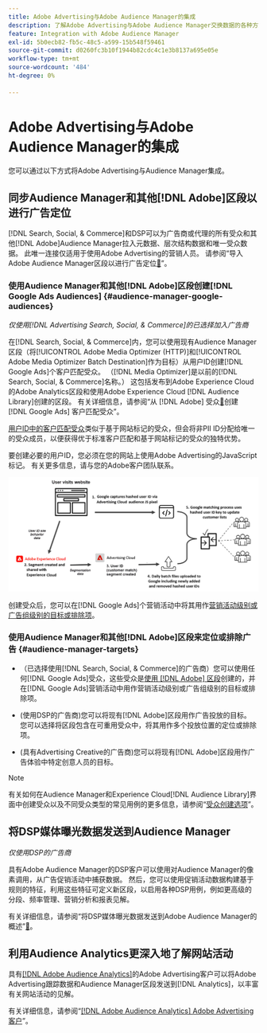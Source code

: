 ```yaml
---
title: Adobe Advertising与Adobe Audience Manager的集成
description: 了解Adobe Advertising与Adobe Audience Manager交换数据的各种方式。
feature: Integration with Adobe Audience Manager
exl-id: 5b0ecb82-fb5c-48c5-a599-15b548f59461
source-git-commit: d0260fc3b10f1944b82cdc4c1e3b8137a695e05e
workflow-type: tm+mt
source-wordcount: '484'
ht-degree: 0%

---
```


# Adobe Advertising与Adobe Audience Manager的集成

您可以通过以下方式将Adobe Advertising与Audience Manager集成。

## 同步Audience Manager和其他[!DNL Adobe]区段以进行广告定位

[!DNL Search, Social, & Commerce]和DSP可以为广告商或代理的所有受众和其他[!DNL Adobe]Audience Manager拉入元数据、层次结构数据和唯一受众数据。 此唯一连接仅适用于使用Adobe Advertising的营销人员。 请参阅“导入Adobe Audience Manager区段以进行广告定位[&#128279;](/help/integrations/audience-manager/import-audiences.md)”。

### 使用Audience Manager和其他[!DNL Adobe]区段创建[!DNL Google Ads Audiences] {#audience-manager-google-audiences}

*仅使用[!DNL Advertising Search, Social, & Commerce]的已选择加入广告商*

在[!DNL Search, Social, & Commerce]内，您可以使用现有Audience Manager区段（将[!UICONTROL Adobe Media Optimizer (HTTP)]和[!UICONTROL Adobe Media Optimizer Batch Destination]作为目标）从用户ID创建[!DNL Google Ads]个客户匹配受众。 （[!DNL Media Optimizer]是以前的[!DNL Search, Social, & Commerce]名称。） 这包括发布到Adobe Experience Cloud的Adobe Analytics区段和使用Adobe Experience Cloud [!DNL Audience Library]创建的区段。 有关详细信息，请参阅“从 [!DNL Adobe] 受众[&#128279;](/help/search-social-commerce/campaign-management/campaigns/google-audience-from-adobe-audience.md)创建 [!DNL Google Ads] 客户匹配受众”。

[用户ID中的客户匹配受众](https://support.google.com/google-ads/answer/9199250)类似于基于网站标记的受众，但会将非PII ID分配给唯一的受众成员，以便获得优于标准客户匹配和基于网站标记的受众的独特优势。

要创建必要的用户ID，您必须在您的网站上使用Adobe Advertising的JavaScript标记<!-- with a user ID parameter -->。 有关更多信息，请与您的Adobe客户团队联系。

![区段创建流程](/help/integrations/assets/ad_search_user_id_pic.png)

创建受众后，您可以在[!DNL Google Ads]个营销活动中将其用作[营销活动级别或广告组级别的目标或排除项](#audience-manager-targets)。

### 使用Audience Manager和其他[!DNL Adobe]区段来定位或排除广告 {#audience-manager-targets}

* （已选择使用[!DNL Search, Social, & Commerce]的广告商）您可以使用任何[!DNL Google Ads]受众，这些受众是[使用 [!DNL Adobe] 区段](#audience-manager-google-audiences)创建的，并在[!DNL Google Ads]营销活动中用作营销活动级别或广告组级别的目标或排除项。

* (使用DSP的广告商)您可以将现有[!DNL Adobe]区段用作广告投放的目标。 您可以选择将区段包含在可重用受众中，将其用作多个投放位置的定位或排除项。

* (具有Advertising Creative的广告商)您可以将现有[!DNL Adobe]区段用作广告体验中特定创意人员的目标。

>[!NOTE]
>
>有关如何在Audience Manager和Experience Cloud[!DNL Audience Library]界面中创建受众以及不同受众类型的常见用例的更多信息，请参阅“[受众创建选项](https://experienceleague.adobe.com/docs/experience-cloud-kcs/kbarticles/KA-16471.html?lang=zh-Hans)”。

## 将DSP媒体曝光数据发送到Audience Manager

*仅使用DSP的广告商*

具有Adobe Audience Manager的DSP客户可以使用对Audience Manager的像素调用，从广告促销活动中捕获数据。 然后，您可以使用促销活动数据构建基于规则的特征，利用这些特征可定义新区段，以启用各种DSP用例，例如更高级的分段、频率管理、营销分析和报表见解。

有关详细信息，请参阅“将DSP媒体曝光数据发送到Adobe Audience Manager的概述”[&#128279;](/help/integrations/audience-manager/media-data-integration/overview.md)。

## 利用Audience Analytics更深入地了解网站活动

具有[[!DNL Adobe Audience Analytics]](https://experienceleague.adobe.com/docs/analytics/integration/audience-analytics/mc-audiences-aam.html?lang=zh-Hans)的Adobe Advertising客户可以将Adobe Advertising跟踪数据和Audience Manager区段发送到[!DNL Analytics]，以丰富有关网站活动的见解。

有关详细信息，请参阅“[[!DNL Adobe Audience Analytics] Adobe Advertising客户](/help/integrations/audience-manager/audience-analytics.md)”。
